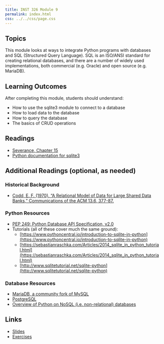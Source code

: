 ```yaml
---
title: INST 326 Module 9
permalink: index.html
css: ../../css/page.css
---
```


## Topics

This module looks at ways to integrate Python programs with databases and SQL (Structured Query Language). SQL is an ISO/ANSI standard for creating relational databases, and there are a number of widely used implementations, both commercial (e.g. Oracle) and open source (e.g. MariaDB).

## Learning Outcomes

After completing this module, students should understand:

- How to use the sqlite3 module to connect to a database
- How to load data to the database
- How to query the database
- The basics of CRUD operations

## Readings

- [Severance, Chapter 15](https://www.py4e.com/html3/15-database)
- [Python documentation for sqlite3](https://docs.python.org/3/library/sqlite3.html)

## Additional Readings (optional, as needed)

### Historical Background
- [Codd, E. F. (1970). “A Relational Model of Data for Large Shared Data Banks,” Communications of the ACM 13.6, 377-87.](https://dl.acm.org/doi/10.1145/362384.362685)

### Python Resources
- [PEP 249: Python Database API Specification, v2.0](https://www.python.org/dev/peps/pep-0249)
- Tutorials (all of these cover much the same ground):
  - [https://www.pythoncentral.io/introduction-to-sqlite-in-python](https://www.pythoncentral.io/introduction-to-sqlite-in-python)
  - [https://sebastianraschka.com/Articles/2014_sqlite_in_python_tutorial.html](https://sebastianraschka.com/Articles/2014_sqlite_in_python_tutorial.html)
  - [http://www.sqlitetutorial.net/sqlite-python](http://www.sqlitetutorial.net/sqlite-python)

### Database Resources
- [MariaDB, a community fork of MySQL](https://mariadb.org)
- [PostgreSQL](https://www.postgresql.org)
- [Overview of Python on NoSQL (i.e. non-relational) databases](https://www.fullstackpython.com/no-sql-datastore.html)

## Links

- [Slides](slides.html)
- [Exercises](exercises)
